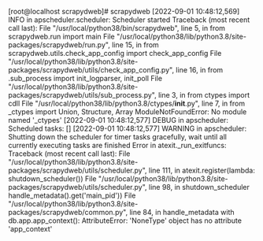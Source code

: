 [root@localhost scrapydweb]# scrapydweb
[2022-09-01 10:48:12,569] INFO     in apscheduler.scheduler: Scheduler started
Traceback (most recent call last):
  File "/usr/local/python38/bin/scrapydweb", line 5, in <module>
    from scrapydweb.run import main
  File "/usr/local/python38/lib/python3.8/site-packages/scrapydweb/run.py", line 15, in <module>
    from scrapydweb.utils.check_app_config import check_app_config
  File "/usr/local/python38/lib/python3.8/site-packages/scrapydweb/utils/check_app_config.py", line 16, in <module>
    from .sub_process import init_logparser, init_poll
  File "/usr/local/python38/lib/python3.8/site-packages/scrapydweb/utils/sub_process.py", line 3, in <module>
    from ctypes import cdll
  File "/usr/local/python38/lib/python3.8/ctypes/__init__.py", line 7, in <module>
    from _ctypes import Union, Structure, Array
ModuleNotFoundError: No module named '_ctypes'
[2022-09-01 10:48:12,577] DEBUG    in apscheduler: Scheduled tasks: []
[2022-09-01 10:48:12,577] WARNING  in apscheduler: Shutting down the scheduler for timer tasks gracefully, wait until all currently executing tasks are finished
Error in atexit._run_exitfuncs:
Traceback (most recent call last):
  File "/usr/local/python38/lib/python3.8/site-packages/scrapydweb/utils/scheduler.py", line 111, in <lambda>
    atexit.register(lambda: shutdown_scheduler())
  File "/usr/local/python38/lib/python3.8/site-packages/scrapydweb/utils/scheduler.py", line 98, in shutdown_scheduler
    handle_metadata().get('main_pid'))
  File "/usr/local/python38/lib/python3.8/site-packages/scrapydweb/common.py", line 84, in handle_metadata
    with db.app.app_context():
AttributeError: 'NoneType' object has no attribute 'app_context'
